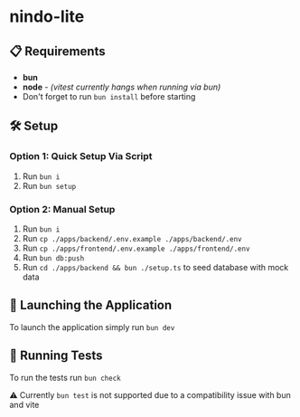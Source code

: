 # nindo-lite

## 📋 Requirements

- **bun**
- **node** - _(vitest currently hangs when running via bun)_
- Don't forget to run `bun install` before starting

## 🛠️ Setup

### Option 1: Quick Setup Via Script

1. Run `bun i`
2. Run `bun setup`

### Option 2: Manual Setup

1. Run `bun i`
2. Run `cp ./apps/backend/.env.example ./apps/backend/.env`
3. Run `cp ./apps/frontend/.env.example ./apps/frontend/.env`
4. Run `bun db:push`
5. Run `cd ./apps/backend && bun ./setup.ts` to seed database with mock data


## 🚀 Launching the Application

To launch the application simply run `bun dev`


## 🧪 Running Tests

To run the tests run `bun check`

⚠️ Currently `bun test` is not supported due to a compatibility issue with bun and vite
